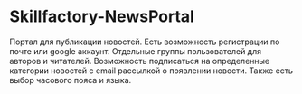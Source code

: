 # Skillfactory-NewsPortal
Портал для публикации новостей. Есть возможность регистрации по почте или google аккаунт. Отдельные группы пользователей для авторов и читателей. Возможность подписаться на определенные категории новостей с email рассылкой о появлении новости. Также есть выбор часового пояса и языка.
